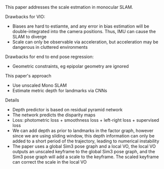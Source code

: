 This paper addresses the scale estmation in monocular SLAM. 

Drawbacks for VIO: 
- Biases are hard to estiamte, and any error in bias estimation will be double-integrated into the camera positions. Thus, IMU can cause the SLAM to diverge 
- Scale can only be observable via acceleration, but acceleration may be dangerous in cluttered environments 

Drawbacks for end to end pose regression: 
- Geometric constraints, eg epipolar geometry are ignored 

This paper's approach 
- Use unscaled Mono SLAM 
- Estimate metric depth for landmarks via CNNs 

Details 
- Depth predictor is based on residual pyramid network 
- The network predicts the disparity maps  
- Loss: photometric loss + smoothness loss + left-right loss + supervised loss 
- We can add depth as prior to landmarks in the factor graph, however since we are using sliding window, this depth information can only be added to a short period of the trajectory, leading to numerical instability 
- The paper uses a global Sim3 pose graph and a local VO, the local VO outputs an unscaled keyframe to the global Sim3 pose graph, and the Sim3 pose graph will add a scale to the keyframe. The scaled keyframe can correct the scale in the local VO  
